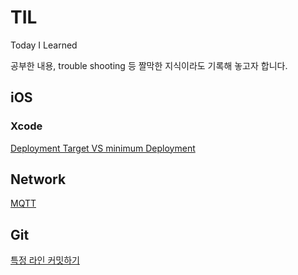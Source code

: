 # TIL
Today I Learned

공부한 내용, trouble shooting 등 짤막한 지식이라도 기록해 놓고자 합니다.

## iOS

### Xcode
[Deployment Target VS minimum Deployment](iOS/Build/[iOS]Deployment%20Target%20VS%20minimum%20Deployment.md)

## Network
[MQTT](Network/MQTT.md)


## Git
[특정 라인 커밋하기](Git/특정%20라인%20커밋하기.md)
